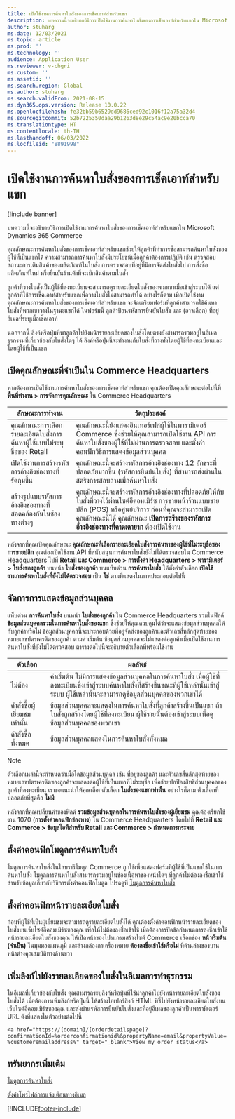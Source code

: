 ```yaml
---
title: เปิดใช้งานการค้นหาใบสั่งของการเช็คเอาท์สำหรับแขก
description: บทความนี้จะอธิบายวิธีการเปิดใช้งานการค้นหาใบสั่งของการเช็คเอาท์สำหรับแขกใน Microsoft Dynamics 365 Commerce
author: stuharg
ms.date: 12/03/2021
ms.topic: article
ms.prod: ''
ms.technology: ''
audience: Application User
ms.reviewer: v-chgri
ms.custom: ''
ms.assetid: ''
ms.search.region: Global
ms.author: stuharg
ms.search.validFrom: 2021-08-15
ms.dyn365.ops.version: Release 10.0.22
ms.openlocfilehash: fe32bb59b6529dd9686ced92c1016f12a75a32d4
ms.sourcegitcommit: 52b7225350daa29b1263d8e29c54ac9e20bcca70
ms.translationtype: HT
ms.contentlocale: th-TH
ms.lasthandoff: 06/03/2022
ms.locfileid: "8891998"
---
```

# <a name="enable-order-lookup-for-guest-checkouts"></a>เปิดใช้งานการค้นหาใบสั่งของการเช็คเอาท์สำหรับแขก

[!include [banner](includes/banner.md)]

บทความนี้จะอธิบายวิธีการเปิดใช้งานการค้นหาใบสั่งของการเช็คเอาท์สำหรับแขกใน Microsoft Dynamics 365 Commerce

คุณลักษณะการค้นหาใบสั่งของการเช็คเอาท์สำหรับแขกช่วยให้ลูกค้าที่ทำการซื้อสามารถค้นหาใบสั่งของผู้ใช้ที่เป็นแขกได้ ความสามารถการค้นหาใบสั่งมีประโยชน์เมื่อลูกค้าต้องการปฏิบัติ เช่น ตรวจสอบสถานะการเติมสินค้าของผลิตภัณฑ์ในใบสั่ง การตรวจสอบที่อยู่ที่มีการจัดส่งใบสั่งไป การสั่งซื้อผลิตภัณฑ์ใหม่ หรือยืนยันร้านค้าที่จะเบิกสินค้าตามใบสั่ง

ลูกค้าที่วางใบสั่งเป็นผู้ใช้ที่ลงทะเบียนจะสามารถดูรายละเอียดใบสั่งของพวกเขาเมื่อเข้าสู่ระบบได้ แต่ลูกค้าที่ใช้การเช็คเอาท์สำหรับแขกเพื่อวางใบสั่งไม่สามารถทำได้ อย่างไรก็ตาม เมื่อเปิดใช้งานคุณลักษณะการค้นหาใบสั่งของการเช็คเอาท์สำหรับแขก จะจัดเตรียมฟอร์มที่ลูกค้าสามารถใช้ค้นหาใบสั่งที่พวกเขาวางในฐานะแขกได้ ในฟอร์มนี้ ลูกค้าป้อนรหัสการยืนยันใบสั่ง และ (อาจเลือก) ที่อยู่อีเมลที่ระบุเมื่อเช็คเอาท์

นอกจากนี้ ลิงค์หรือปุ่มที่พาลูกค้าไปยังหน้ารายละเอียดของใบสั่งโดยตรงยังสามารถรวมอยู่ในอีเมลธุรกรรมที่เกี่ยวข้องกับใบสั่งใดๆ ได้ ลิงค์หรือปุ่มนี้จะทำงานกับใบสั่งที่วางทั้งโดยผู้ใช้ที่ลงทะเบียนและโดยผู้ใช้ที่เป็นแขก

## <a name="turn-on-necessary-features-in-commerce-headquarters"></a>เปิดคุณลักษณะที่จําเป็นใน Commerce Headquarters

หากต้องการเปิดใช้งานการค้นหาใบสั่งของการเช็คเอาท์สำหรับแขก คุณต้องเปิดคุณลักษณะต่อไปนี้ที่ **พื้นที่ทำงาน \> การจัดการคุณลักษณะ** ใน Commerce Headquarters

| ลักษณะการทำงาน | วัตถุประสงค์ |
|---------|---------|
| คุณลักษณะการเลือกรายละเอียดใบสั่งการค้นหาผู้ใช้แบบไม่ระบุชื่อของ Retail | คุณลักษณะนี้ยังแสดงอินเทอร์เฟสผู้ใช้ในพารามิเตอร์ Commerce ซึ่งช่วยให้คุณสามารถเปิดใช้งาน API การค้นหาใบสั่งของผู้ใช้ที่ไม่ผ่านการตรวจสอบ และตั้งค่าคอนฟิกวิธีการแสดงข้อมูลส่วนบุคคล |
| เปิดใช้งานการสร้างรหัสการอ้างอิงช่องทางที่รัดกุมขึ้น | คุณลักษณะนี้จะสร้างรหัสการอ้างอิงช่องทาง 12 อักขระที่ปลอดภัยมากขึ้น (รหัสการยืนยันใบสั่ง) ที่สามารถส่งผ่านในสตริงการสอบถามเมื่อค้นหาใบสั่ง |
| สร้างรูปแบบรหัสการอ้างอิงช่องทางที่สอดคล้องกันในช่องทางต่างๆ | คุณลักษณะนี้จะสร้างรหัสการอ้างอิงช่องทางที่ปลอดภัยให้กับใบสั่งที่วางไว้ผ่านไซต์อีคอมเมิร์ซ การขายหน้าร้านแบบขายปลีก (POS) หรือศูนย์บริการ ก่อนที่คุณจะสามารถเปิดคุณลักษณะนี้ได้ คุณลักษณะ **เปิดการสร้างของรหัสการอ้างอิงช่องทางที่คาดเดายาก** ต้องเปิดใช้งาน |

หลังจากที่คุณเปิดคุณลักษณะ **คุณลักษณะที่เลือกรายละเอียดใบสั่งการค้นหาของผู้ใช้ที่ไม่ระบุชื่อของการขายปลีก** คุณต้องเปิดใช้งาน API ที่สนับสนุนการค้นหาใบสั่งยังไม่ได้ตรวจสอบใน Commerce Headquarters ไปที่ **Retail และ Commerce \> การตั้งค่า Headquarters \> พารามิเตอร์ \> ใบสั่งของลูกค้า** บนหน้า **ใบสั่งของลูกค้า** บนแท็บด่วน **การค้นหาใบสั่ง** ให้ตั้งค่าตัวเลือก **เปิดใช้งานการค้นหาใบสั่งที่ยังไม่ได้ตรวจสอบ** เป็น **ใช่** ตามที่แสดงในภาพประกอบต่อไปนี้

## <a name="manage-the-display-of-personal-data"></a>จัดการการแสดงข้อมูลส่วนบุคคล

แท็บด่วน **การค้นหาใบสั่ง** บนหน้า **ใบสั่งของลูกค้า** ใน Commerce Headquarters รวมในฟิลด์ **ข้อมูลส่วนบุคคลรวมในการค้นหาใบสั่งของแขก** ซึ่งช่วยให้คุณควบคุมได้ว่าจะแสดงข้อมูลส่วนบุคคลให้กับลูกค้าหรือไม่ ข้อมูลส่วนบุคคลนี้จะประกอบด้วยที่อยู่จัดส่งของลูกค้าและตัวเลขสี่หลักสุดท้ายของหมายเลขบัตรเครดิตของลูกค้า ตามค่าเริ่มต้น ข้อมูลส่วนบุคคลจะไม่แสดงต่อลูกค้าเมื่อเปิดใช้งานการค้นหาใบสั่งที่ยังไม่ได้ตรวจสอบ ตารางต่อไปนี้จะอธิบายตัวเลือกที่พร้อมใช้งาน

| ตัวเลือก | ผลลัพธ์ |
|--------|--------|
| ไม่ต้อง | ค่าเริ่มต้น ไม่มีการแสดงข้อมูลส่วนบุคคลในการค้นหาใบสั่ง เมื่อผู้ใช้ที่ลงทะเบียนซึ่งเข้าสู่ระบบค้นหาใบสั่งที่สร้างขึ้นขณะที่ผู้ใช้เหล่านั้นเข้าสู่ระบบ ผู้ใช้เหล่านั้นจะสามารถดูข้อมูลส่วนบุคคลของพวกเขาได้ |
| คำสั่งซื้อผู้เยี่ยมชมเท่านั้น | ข้อมูลส่วนบุคคลจะแสดงในการค้นหาใบสั่งที่ลูกค้าสร้างขึ้นเป็นแขก ถ้าใบสั่งถูกสร้างโดยผู้ใช้ที่ลงทะเบียน ผู้ใช้รายนั้นต้องเข้าสู่ระบบเพื่อดูข้อมูลส่วนบุคคลของพวกเขา |
| คำสั่งซื้อทั้งหมด | ข้อมูลส่วนบุคคลแสดงในการค้นหาใบสั่งทั้งหมด |

> [!NOTE]
> ตัวเลือกเหล่านี้จะกำหนดว่าเมื่อใดข้อมูลส่วนบุคคล เช่น ที่อยู่ของลูกค้า และตัวเลขสี่หลักสุดท้ายของหมายเลขบัตรเครดิตของลูกค้าจะแสดงต่อผู้ใช้ที่เป็นแขกที่ไม่ระบุชื่อ เพื่อช่วยปกป้องสิทธิส่วนบุคคลของลูกค้าที่ลงทะเบียน เราขอแนะนำให้คุณเลือกตัวเลือก **ใบสั่งของแขกเท่านั้น** อย่างไรก็ตาม ตัวเลือกที่ปลอดภัยที่สุดคือ **ไม่มี**

หลังจากที่คุณเปลี่ยนค่าของฟิลด์ **รวมข้อมูลส่วนบุคคลในการค้นหาใบสั่งของผู้เยี่ยมชม** คุณต้องเรียกใช้งาน 1070 (**การตั้งค่าคอนฟิกช่องทาง**) ใน Commerce Headquarters โดยไปที่ **Retail และ Commerce \> ข้อมูลไอทีสำหรับ Retail และ Commerce \> กำหนดการกระจาย**

## <a name="configure-the-order-lookup-module"></a>ตั้งค่าคอนฟิกโมดูลการค้นหาใบสั่ง

โมดูลการค้นหาใบสั่งในไลบรารีโมดูล Commerce ถูกใช้เพื่อแสดงฟอร์มที่ผู้ใช้ที่เป็นแขกใช้ในการค้นหาใบสั่ง โมดูลการค้นหาใบสั่งสามารถรวมอยู่ในช่องเนื้อหาของหน้าใดๆ ที่ลูกค้าไม่ต้องลงชื่อเข้าใช้ สำหรับข้อมูลเกี่ยวกับวิธีการตั้งค่าคอนฟิกโมดูล โปรดดูที่ [โมดูลการค้นหาใบสั่ง](order-lookup-module.md)

## <a name="configure-the-order-details-page"></a>ตั้งค่าคอนฟิกหน้ารายละเอียดใบสั่ง

ก่อนที่ผู้ใช้ที่เป็นผู้เยี่ยมชมจะสามารถดูรายละเอียดใบสั่งได้ คุณต้องตั้งค่าคอนฟิกหน้ารายละเอียดของใบสั่งบนเว็บไซต์อีคอมเมิร์ซของคุณ เพื่อให้ไม่ต้องลงชื่อเข้าใช้ เมื่อต้องการปิดข้อกำหนดการลงชื่อเข้าใช้หน้ารายละเอียดใบสั่งของคุณ ให้เปิดหน้าของโปรแกรมสร้างไซต์ Commerce เลือกช่อง **หน้าเริ่มต้น (จำเป็น)** ในมุมมองแผนภูมิ และล้างกล่องกาเครื่องหมาย **ต้องลงชื่อเข้าใช้หรือไม่** ที่ด้านล่างของบานหน้าต่างคุณสมบัติทางด้านขวา

## <a name="add-a-link-to-order-details-in-transactional-emails"></a>เพิ่มลิงก์ไปยังรายละเอียดของใบสั่งในอีเมลการทำธุรกรรม

ในอีเมลที่เกี่ยวข้องกับใบสั่ง คุณสามารถระบุลิงก์หรือปุ่มที่ใช้นำลูกค้าไปยังหน้ารายละเอียดใบสั่งของใบสั่งได้ เมื่อต้องการเพิ่มลิงก์หรือปุ่มนี้ ให้สร้างไฮเปอร์ลิงก์ HTML ที่ชี้ไปยังหน้ารายละเอียดใบสั่งบนเว็บไซต์อีคอมเมิร์ซของคุณ และส่งผ่านรหัสการยืนยันใบสั่งและที่อยู่อีเมลของลูกค้าเป็นพารามิเตอร์ URL ดังที่แสดงในตัวอย่างต่อไปนี้

`<a href="https://[domain]/[orderdetailspage]?confirmationId=%orderconfirmationid%&propertyName=email&propertyValue=%customeremailaddress%" target="_blank">View my order status</a>`

## <a name="additional-resources"></a>ทรัพยากรเพิ่มเติม

[โมดูลการค้นหาใบสั่ง](order-lookup-module.md)

[ตั้งค่าโพรไฟล์การแจ้งเตือนทางอีเมล](email-notification-profiles.md)

[!INCLUDE[footer-include](../includes/footer-banner.md)]
